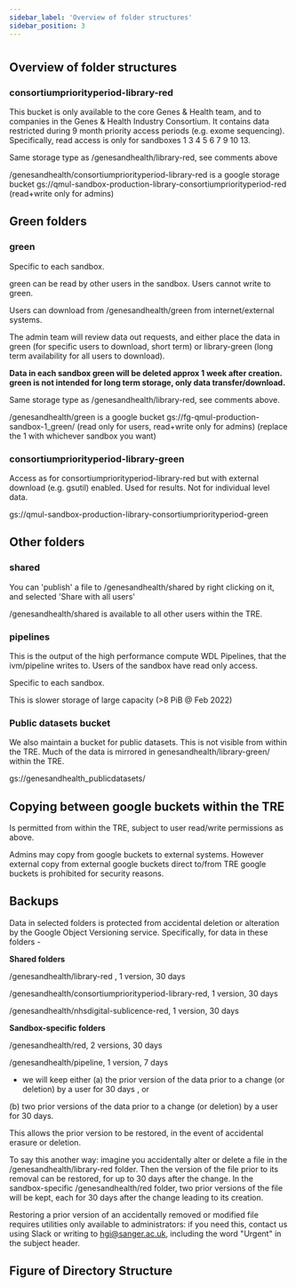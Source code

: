 ```yaml
---
sidebar_label: 'Overview of folder structures'
sidebar_position: 3
---
```


# 

## **Overview of folder structures**

### consortiumpriorityperiod-library-red

This bucket is only available to the core Genes & Health team, and to companies in the Genes & Health Industry Consortium. It contains data restricted during 9 month priority access periods (e.g. exome sequencing). Specifically, read access is only for sandboxes 1 3 4 5 6 7 9 10 13.

Same storage type as /genesandhealth/library-red, see comments above

/genesandhealth/consortiumpriorityperiod-library-red is a google storage bucket gs://qmul-sandbox-production-library-consortiumpriorityperiod-red (read+write only for admins)

## Green folders
### green

Specific to each sandbox.

green can be read by other users in the sandbox. Users cannot write to green.

Users can download from /genesandhealth/green from internet/external systems.

The admin team will review data out requests, and either place the data in green (for specific users to download, short term) or library-green (long term availability for all users to download).

**Data in each sandbox green will be deleted approx 1 week after creation. green is not intended for long term storage, only data transfer/download.**

Same storage type as /genesandhealth/library-red, see comments above.

/genesandhealth/green is a google bucket gs://fg-qmul-production-sandbox-1\_green/ (read only for users, read+write only for admins) (replace the 1 with whichever sandbox you want)

### consortiumpriorityperiod-library-green

Access as for consortiumpriorityperiod-library-red but with external download (e.g. gsutil) enabled. Used for results. Not for individual level data.

gs://qmul-sandbox-production-library-consortiumpriorityperiod-green

## Other folders
### shared

You can 'publish' a file to /genesandhealth/shared by right clicking on it, and selected 'Share with all users'

/genesandhealth/shared is available to all other users within the TRE.

### pipelines

This is the output of the high performance compute WDL Pipelines, that the ivm/pipeline writes to. Users of the sandbox have read only access.

Specific to each sandbox.

This is slower storage of large capacity (\>8 PiB @ Feb 2022)

### Public datasets bucket

We also maintain a bucket for public datasets. This is not visible from within the TRE. Much of the data is mirrored in genesandhealth/library-green/ within the TRE.

gs://genesandhealth\_publicdatasets/

## Copying between google buckets within the TRE

Is permitted from within the TRE, subject to user read/write permissions as above.

Admins may copy from google buckets to external systems. However external copy from external google buckets direct to/from TRE google buckets is prohibited for security reasons.

## Backups

Data in selected folders is protected from accidental deletion or alteration by the Google Object Versioning service. Specifically, for data in these folders -

**Shared folders**

/genesandhealth/library-red , 1 version, 30 days

/genesandhealth/consortiumpriorityperiod-library-red, 1 version, 30 days

/genesandhealth/nhsdigital-sublicence-red, 1 version, 30 days

**Sandbox-specific folders**

/genesandhealth/red, 2 versions, 30 days

/genesandhealth/pipeline, 1 version, 7 days

- we will keep either
 (a) the prior version of the data prior to a change (or deletion) by a user for 30 days , or

(b) two prior versions of the data prior to a change (or deletion) by a user for 30 days.

This allows the prior version to be restored, in the event of accidental erasure or deletion.

To say this another way: imagine you accidentally alter or delete a file in the /genesandhealth/library-red folder. Then the version of the file prior to its removal can be restored, for up to 30 days after the change. In the sandbox-specific /genesandhealth/red folder, two prior versions of the file will be kept, each for 30 days after the change leading to its creation.

Restoring a prior version of an accidentally removed or modified file requires utilities only available to administrators: if you need this, contact us using Slack or writing to [hgi@sanger.ac.uk](mailto:hgi@sanger.ac.uk), including the word "Urgent" in the subject header.

## Figure of Directory Structure
